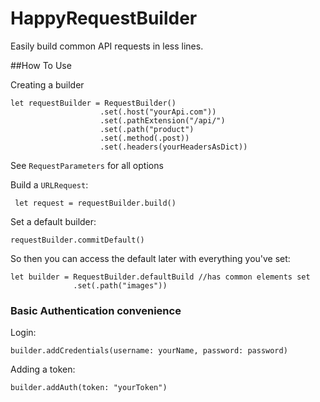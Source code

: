 # HappyRequestBuilder

Easily build common API requests in less lines.

##How To Use

Creating a builder
```
let requestBuilder = RequestBuilder()
                    .set(.host("yourApi.com"))
                    .set(.pathExtension("/api/")
                    .set(.path("product")
                    .set(.method(.post))
                    .set(.headers(yourHeadersAsDict))
```
See `RequestParameters` for all options

Build a `URLRequest`:

` let request = requestBuilder.build()`

Set a default builder:

```
requestBuilder.commitDefault()
```

So then you can access the default later with everything you've set:

```
let builder = RequestBuilder.defaultBuild //has common elements set 
              .set(.path("images"))
```

### Basic Authentication convenience

Login:

``` 
builder.addCredentials(username: yourName, password: password)
```
Adding a token:
``` 
builder.addAuth(token: "yourToken")
```





